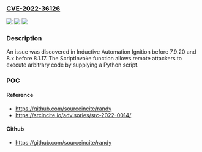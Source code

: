 ### [CVE-2022-36126](https://cve.mitre.org/cgi-bin/cvename.cgi?name=CVE-2022-36126)
![](https://img.shields.io/static/v1?label=Product&message=n%2Fa&color=blue)
![](https://img.shields.io/static/v1?label=Version&message=n%2Fa&color=blue)
![](https://img.shields.io/static/v1?label=Vulnerability&message=n%2Fa&color=brighgreen)

### Description

An issue was discovered in Inductive Automation Ignition before 7.9.20 and 8.x before 8.1.17. The ScriptInvoke function allows remote attackers to execute arbitrary code by supplying a Python script.

### POC

#### Reference
- https://github.com/sourceincite/randy
- https://srcincite.io/advisories/src-2022-0014/

#### Github
- https://github.com/sourceincite/randy

